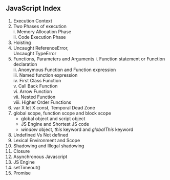 ## JavaScript Index

1. Execution Context
2. Two Phases of execution<br/>
    i. Memory Allocation Phase<br/>
    ii. Code Execution Phase<br/>
3. Hoisting
4. Uncaught ReferenceError,<br/> Uncaught TypeError
5. Functions, Parameters and Arguments
    i. Function statement or Function declaration<br/>
    ii. Anonymous Function and Function expression<br/>
    iii. Named function expression<br/>
    iv. First Class Function<br/>
    v. Call Back Function<br/>
    vi. Arrow Function<br/>
    vii. Nested Function<br/>
    viii. Higher Order Functions<br/>
6. var X let X const, Temporal Dead Zone
7. global scope, function scope and block scope<br/>
    * global object and script object
    * JS Engine and Shortest JS code
    * *window* object, *this* keyword and *globalThis* keyword <br/>
8. Undefined Vs Not defined
9. Lexical Environment and Scope
10. Shadowing and Illegal shadowing
11. Closure
12. Asynchronous Javascript
13. JS Engine
14. setTimeout()
15. Promise

